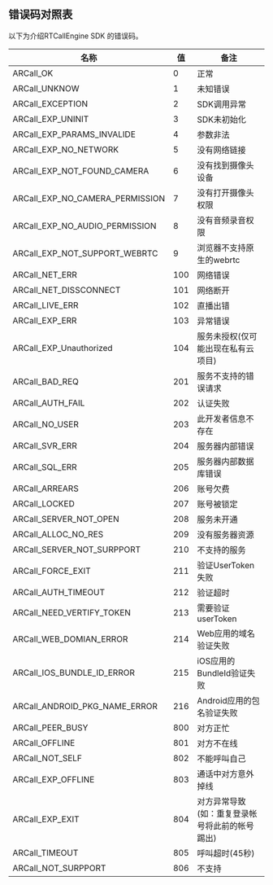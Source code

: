 ## 错误码对照表

以下为介绍RTCallEngine SDK 的错误码。

名称 | 值            | 备注
---|------------------------------|----
ARCall_OK | 0 | 正常
ARCall_UNKNOW | 1 | 未知错误
ARCall_EXCEPTION | 2 | SDK调用异常
ARCall_EXP_UNINIT | 3 | SDK未初始化
ARCall_EXP_PARAMS_INVALIDE | 4 | 参数非法
ARCall_EXP_NO_NETWORK | 5 | 没有网络链接
ARCall_EXP_NOT_FOUND_CAMERA | 6 | 没有找到摄像头设备
ARCall_EXP_NO_CAMERA_PERMISSION | 7 | 没有打开摄像头权限
ARCall_EXP_NO_AUDIO_PERMISSION | 8 | 没有音频录音权限
ARCall_EXP_NOT_SUPPORT_WEBRTC | 9 | 浏览器不支持原生的webrtc
ARCall_NET_ERR | 100 | 网络错误
ARCall_NET_DISSCONNECT | 101 | 网络断开
ARCall_LIVE_ERR | 102 | 直播出错
ARCall_EXP_ERR | 103 | 异常错误
ARCall_EXP_Unauthorized | 104 | 服务未授权(仅可能出现在私有云项目)
ARCall_BAD_REQ | 201 | 服务不支持的错误请求
ARCall_AUTH_FAIL | 202 | 认证失败
ARCall_NO_USER | 203 | 此开发者信息不存在
ARCall_SVR_ERR | 204 | 服务器内部错误
ARCall_SQL_ERR | 205 | 服务器内部数据库错误
ARCall_ARREARS | 206 | 账号欠费
ARCall_LOCKED | 207 | 账号被锁定
ARCall_SERVER_NOT_OPEN | 208 | 服务未开通
ARCall_ALLOC_NO_RES | 209 | 没有服务器资源
ARCall_SERVER_NOT_SURPPORT | 210 | 不支持的服务
ARCall_FORCE_EXIT | 211 | 验证UserToken失败
ARCall_AUTH_TIMEOUT | 212 | 验证超时
ARCall_NEED_VERTIFY_TOKEN | 213 | 需要验证userToken
ARCall_WEB_DOMIAN_ERROR | 214 | Web应用的域名验证失败
ARCall_IOS_BUNDLE_ID_ERROR | 215 | iOS应用的BundleId验证失败
ARCall_ANDROID_PKG_NAME_ERROR | 216 | Android应用的包名验证失败
ARCall_PEER_BUSY | 800 | 对方正忙
ARCall_OFFLINE | 801 | 对方不在线
ARCall_NOT_SELF | 802 | 不能呼叫自己
ARCall_EXP_OFFLINE | 803 | 通话中对方意外掉线
ARCall_EXP_EXIT | 804 | 对方异常导致(如：重复登录帐号将此前的帐号踢出)
ARCall_TIMEOUT | 805 | 呼叫超时(45秒)
ARCall_NOT_SURPPORT | 806 | 不支持